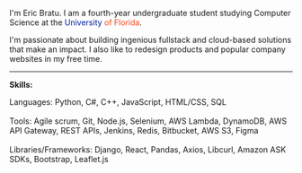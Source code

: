I'm Eric Bratu. I am a fourth-year undergraduate student studying Computer Science at the <span style="color: #0021A5;">University</span><span style="color: #FA4616;"> of Florida</span>.

I'm passionate about building ingenious fullstack and cloud-based solutions that make an impact. I also like to redesign products and popular company websites in my free time.

---

**Skills:**

Languages: Python, C\#, C++, JavaScript, HTML/CSS, SQL  
<br>Tools: Agile scrum, Git, Node.js, Selenium, AWS Lambda, DynamoDB, AWS API Gateway, REST APIs, Jenkins, Redis, Bitbucket, AWS S3, Figma  
<br>Libraries/Frameworks: Django, React, Pandas, Axios, Libcurl, Amazon ASK SDKs, Bootstrap, Leaflet.js
